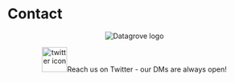 <div class="table-wrapper" markdown="block">

# Contact

<p align="center">
    <img src="/DGCR.png" alt="Datagrove logo" />
</p>

<p align="center">
    <img src="/twitter_blue.png" alt="twitter icon" width="50" />Reach us on Twitter - our DMs are always open!
</p>

</div>